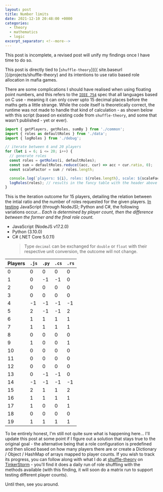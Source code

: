 ```yaml
---
layout: post
title: Number limits
date: 2021-12-10 20:48:00 +0000
categories:
  - theory
  - mathematics
  - logic
excerpt_separator: <!--more-->
---
```

This post is incomplete, a revised post will unify my findings once I have time to do so.
<!--more-->

This post is directly tied to [`shuffle-theory`]({{ site.baseurl }}/projects/shuffle-theory) and its intentions to use ratio based role allocation in mafia games.

There are some complications I should have realised when using floating point numbers, and this refers to the [`IEEE 754`](https://en.wikipedia.org/wiki/IEEE_754) spec that all languages based on C use - meaning it can only cover upto 15 decimal places before the maths gets a little strange. While the code itself is theoretically correct, the runtime was not made to handle that kind of calculation - as shown below with this script (based on existing code from `shuffle-theory`, and some that wasn't published - yet or ever).

```js
import { getPlayers, getRoles, sumBy } from './common';
import { roles as defaultRoles } from './data';
import { logRoles } from './debug';

// iterate between 6 and 20 players
for (let i = 6; i <= 20; i++) {
  // generate roles
  const roles = getRoles(i, defaultRoles);
  const sum = defaultRoles.reduce((acc, cur) => acc + cur.ratio, 0);
  const scaleFactor = sum / roles.length;

  console.log(`players: ${i}, roles: ${roles.length}, scale: ${scaleFactor}`);
  logRoles(roles); // results in the fancy table with the header above it, comment out if you just want the numbers
}
```

This is the iteration outcome for 15 players, detailing the relation between the intial ratio and the number of roles requested for the given players. [In testing](https://gist.github.com/sudojunior/429b3309803593c80c55cabf25ec004d) JavaScript (through NodeJS); Python and C#, the following variations occur... *Each is determined by player count, then the difference between the former and the final role count.*

- JavaScript (NodeJS v17.2.0)
- Python (3.10.0)
- C# (.NET Core 5.0.11)
  > Type `decimal` can be exchanged for `double` or `float` with their respective unit conversion, the outcome will not change.

| Players | `.js` | `.py` | `.cs` | `.rs` |
| ------- | ----- | ----- | ----- | ----- |
| 0       | 0     | 0     | 0     | 0     |
| 1       | 0     | -1    | -1    | 0     |
| 2       | 0     | 0     | 0     | 0     |
| 3       | 0     | 0     | 0     | 0     |
| 4       | -1    | -1    | -1    | -1    |
| 5       | 2     | -1    | -1    | 2     |
| 6       | 1     | 1     | 1     | 1     |
| 7       | 1     | 1     | 1     | 1     |
| 8       | 0     | 0     | 0     | 0     |
| 9       | 1     | 0     | 0     | 1     |
| 10      | 0     | 0     | 0     | 0     |
| 11      | 0     | 0     | 0     | 0     |
| 12      | 0     | 0     | 0     | 0     |
| 13      | 0     | -1    | -1    | 0     |
| 14      | -1    | -1    | -1    | -1    |
| 15      | 2     | 1     | 1     | 2     |
| 16      | 1     | 1     | 1     | 1     |
| 17      | 1     | 0     | 0     | 1     |
| 18      | 0     | 0     | 0     | 0     |
| 19      | 1     | 1     | 1     | 1    |

To be entirely honest, I'm still not quite sure what is happening here... I'll update this post at some point if I figure out a solution that stays true to the original goal - the alternative being that a role configuration is predefined and then sliced based on how many players there are or create a Dictionary / Object / HashMap of arrays mapped to player counts. If you wish to track its progress, you can follow along with what I do at [shuffle-theory](https://github.com/TinkerStorm/shuffle-theory) on [TinkerStorm](https://github.com/TinkerStorm) - you'll find it does a daily run of role shuffling with the methods available (with this finding, it will soon do a matrix run to support testing different player counts).

Until then, see you around.